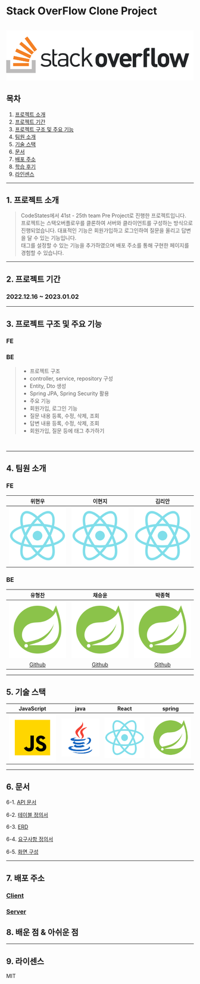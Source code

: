 # Stack OverFlow Clone Project

<p align="center">
  <br>
  <img src="./images/common/stackover.png">
  <br>
</p>

## 목차
1. [프로젝트 소개](#1-프로젝트-소개)
2. [프로젝트 기간](#2-프로젝트-기간)
3. [프로젝트 구조 및 주요 기능](#3-프로젝트-구조-및-주요-기능)
4. [팀원 소개](#4-팀원-소개)
5. [기술 스택](#5-기술-스택)
6. [문서](#6-문서)
7. [배포 주소](#7-배포-주소)
8. [학습 후기](#8-배운-점-&-아쉬운-점)
9. [라인센스](#9-라이센스)
---

## 1. 프로젝트 소개

> CodeStates에서 41st - 25th team Pre Project로 진행한 프로젝트입니다.   
프로젝트는 스택오버플로우를 클론하여 서버와 클라이언트를 구성하는 방식으로 진행되었습니다.
> 대표적인 기능은 회원가입하고 로그인하여 질문을 올리고 답변을 달 수 있는 기능입니다.   
> 태그를 설정할 수 있는 기능을 추가하였으며 배포 주소를 통해 구현한 페이지를 경험할 수 있습니다.

---

## 2. 프로젝트 기간
### 2022.12.16 ~ 2023.01.02

---

## 3. 프로젝트 구조 및 주요 기능
### FE   
> 
### BE 
> - 프로젝트 구조
>  - controller, service, repository 구성
>  - Entity, Dto 생성
>  - Spring JPA, Spring Security 활용
> - 주요 기능
>  - 회원가입, 로그인 기능   
>  - 질문 내용 등록, 수정, 삭제, 조회   
>  - 답변 내용 등록, 수정, 삭제, 조회
>  - 회원가입, 질문 등에 태그 추가하기


<br>

---

## 4. 팀원 소개

### FE

|   위현우    |   이현지    |   김리안    |
|:--------:|:--------:|:--------:|
| ![react] | ![react] | ![react] |

### BE

|                   유형찬                   |                   채승윤                   |                   박종혁                    |
|:---------------------------------------:|:---------------------------------------:|:----------------------------------------:|
|                ![spring]                |                ![spring]                |                ![spring]                 |
| [Github](https://github.com/gudcks0305) | [Github](https://github.com/orioncsy) | [Github](https://github.com/pjongk148 ) |

---

## 5. 기술 스택

| JavaScript |  java   |  React   |  spring   |
|:----------:|:-------:|:--------:|:---------:|
|   ![js]    | ![java] | ![react] | ![spring] |

---

## 6. 문서

6-1. [API 문서](https://server.prestack41-25.kro.kr/docs/index.html)

6-2.  [테이블 정의서](https://docs.google.com/spreadsheets/d/1BBenLhqlpUmjgY6uC2ZhaJwrMxluj4H9bhJA7o0io0U/edit#gid=0)

6-3. [ERD](https://www.erdcloud.com/d/vWN9S58QNkiv6pxd2)

6-4. [요구사항 정의서](https://docs.google.com/spreadsheets/d/11e0y3NLAZAIWfjTgWVdka0D4ATXGKdJCLKn7mrw0buc/edit#gid=0)

6-5. [화면 구성](https://www.figma.com/file/i0De5WDtvU4P5y9dS8XBeM?embed_host=notion&kind=&node-id=0%3A1&t=oWsMsd2Llu0VRvnp-0&viewer=1)

---

## 7. 배포 주소 
### [Client](https://client.prestack41-25.kro.kr/)

### [Server](https://server.prestack41-25.kro.kr/)


## 8. 배운 점 & 아쉬운 점

---

## 9. 라이센스

MIT 

<!-- Stack Icon Refernces -->

[js]: /images/stack/javascript.svg

[java]: /images/stack/java.svg

[react]: /images/stack/react.svg

[spring]: /images/stack/spring.svg
